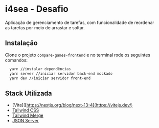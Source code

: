 # i4sea - Desafio

Aplicação de gerenciamento de tarefas, com funcionalidade de reordenar as tarefas
por meio de arrastar e soltar.

## Instalação

Clone o projeto `compare-games-frontend` e no terminal rode os seguintes comandos:

```bash
  yarn //instalar dependências
  yarn server //iniciar servidor back-end mockado
  yarn dev //iniciar servidor front-end
```

## Stack Utilizada

- [Vite]([https://nextjs.org/blog/next-13-4](https://vitejs.dev/)
- [Tailwind CSS](https://tailwindcss.com/)
- [Tailwind Merge](https://github.com/dcastil/tailwind-merge)
- [JSON Server](https://www.npmjs.com/package/json-server)

